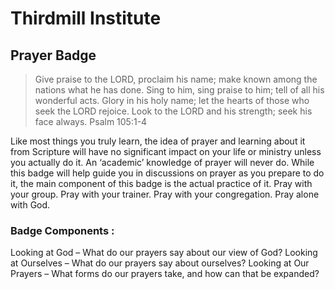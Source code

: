 
# Thirdmill Institute
## Prayer Badge

> Give praise to the LORD, proclaim his name; make known among the nations what he has done. Sing to him, sing praise to him; tell of all his wonderful acts. Glory in his holy name; let the hearts of those who seek the LORD rejoice. Look to the LORD and his strength; seek his face always.
Psalm 105:1-4

Like most things you truly learn, the idea of prayer and learning about it from Scripture will have no significant impact on your life or ministry unless you actually do it. An ‘academic’ knowledge of prayer will never do. While this badge will help guide you in discussions on prayer as you prepare to do it, the main component of this badge is the actual practice of it. Pray with your group. Pray with your trainer. Pray with your congregation. Pray alone with God. 

### Badge Components :

Looking at God – What do our prayers say about our view of God?
Looking at Ourselves – What do our prayers say about ourselves?
Looking at Our Prayers – What forms do our prayers take, and how can that be expanded?
